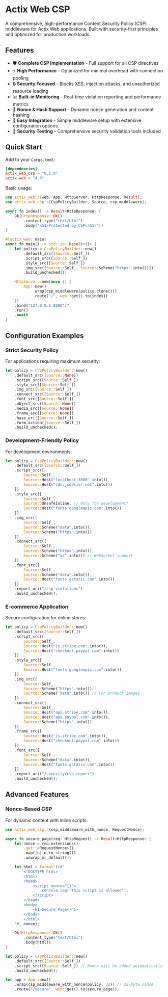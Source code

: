 # Actix Web CSP

A comprehensive, high-performance Content Security Policy (CSP) middleware for Actix Web applications. Built with security-first principles and optimized for production workloads.

## Features

- 🛡️ **Complete CSP Implementation** - Full support for all CSP directives
- ⚡ **High Performance** - Optimized for minimal overhead with connection pooling
- 🔒 **Security Focused** - Blocks XSS, injection attacks, and unauthorized resource loading
- 📊 **Built-in Monitoring** - Real-time violation reporting and performance metrics
- 🎯 **Nonce & Hash Support** - Dynamic nonce generation and content hashing
- 🔧 **Easy Integration** - Simple middleware setup with extensive configuration options
- 🧪 **Security Testing** - Comprehensive security validation tools included

## Quick Start

Add to your `Cargo.toml`:

```toml
[dependencies]
actix_web_csp = "0.1.0"
actix-web = "4.3"
```

Basic usage:

```rust
use actix_web::{web, App, HttpServer, HttpResponse, Result};
use actix_web_csp::{CspPolicyBuilder, Source, csp_middleware};

async fn index() -> Result<HttpResponse> {
    Ok(HttpResponse::Ok()
        .content_type("text/html")
        .body("<h1>Protected by CSP</h1>"))
}

#[actix_web::main]
async fn main() -> std::io::Result<()> {
    let policy = CspPolicyBuilder::new()
        .default_src([Source::Self_])
        .script_src([Source::Self_])
        .style_src([Source::Self_])
        .img_src([Source::Self_, Source::Scheme("https".into())])
        .build_unchecked();

    HttpServer::new(move || {
        App::new()
            .wrap(csp_middleware(policy.clone()))
            .route("/", web::get().to(index))
    })
    .bind("127.0.0.1:8080")?
    .run()
    .await
}
```

## Configuration Examples

### Strict Security Policy

For applications requiring maximum security:

```rust
let policy = CspPolicyBuilder::new()
    .default_src([Source::None])
    .script_src([Source::Self_])
    .style_src([Source::Self_])
    .img_src([Source::Self_])
    .connect_src([Source::Self_])
    .font_src([Source::Self_])
    .object_src([Source::None])
    .media_src([Source::None])
    .frame_src([Source::None])
    .base_uri([Source::Self_])
    .form_action([Source::Self_])
    .build_unchecked();
```
### Development-Friendly Policy

For development environments:

```rust
let policy = CspPolicyBuilder::new()
    .default_src([Source::Self_])
    .script_src([
        Source::Self_,
        Source::Host("localhost:3000".into()),
        Source::Host("cdn.jsdelivr.net".into())
    ])
    .style_src([
        Source::Self_,
        Source::UnsafeInline, // Only for development!
        Source::Host("fonts.googleapis.com".into())
    ])
    .img_src([
        Source::Self_,
        Source::Scheme("data".into()),
        Source::Scheme("https".into())
    ])
    .connect_src([
        Source::Self_,
        Source::Scheme("https".into()),
        Source::Scheme("ws".into()) // WebSocket support
    ])
    .font_src([
        Source::Self_,
        Source::Scheme("data".into()),
        Source::Host("fonts.gstatic.com".into())
    ])
    .report_uri("/csp-violations")
    .build_unchecked();
```

### E-commerce Application

Secure configuration for online stores:

```rust
let policy = CspPolicyBuilder::new()
    .default_src([Source::Self_])
    .script_src([
        Source::Self_,
        Source::Host("js.stripe.com".into()),
        Source::Host("checkout.paypal.com".into())
    ])
    .style_src([
        Source::Self_,
        Source::Host("fonts.googleapis.com".into())
    ])
    .img_src([
        Source::Self_,
        Source::Scheme("https".into()),
        Source::Scheme("data".into()) // For product images
    ])
    .connect_src([
        Source::Self_,
        Source::Host("api.stripe.com".into()),
        Source::Host("api.paypal.com".into()),
        Source::Scheme("https".into())
    ])
    .frame_src([
        Source::Host("js.stripe.com".into()),
        Source::Host("checkout.paypal.com".into())
    ])
    .font_src([
        Source::Self_,
        Source::Scheme("data".into()),
        Source::Host("fonts.gstatic.com".into())
    ])
    .report_uri("/security/csp-report")
    .build_unchecked();
```

## Advanced Features

### Nonce-Based CSP

For dynamic content with inline scripts:

```rust
use actix_web_csp::{csp_middleware_with_nonce, RequestNonce};

async fn secure_page(req: HttpRequest) -> Result<HttpResponse> {
    let nonce = req.extensions()
        .get::<RequestNonce>()
        .map(|n| n.to_string())
        .unwrap_or_default();

    let html = format!(r#"
        <!DOCTYPE html>
        <html>
        <head>
            <script nonce="{}">
                console.log('This script is allowed');
            </script>
        </head>
        <body>
            <h1>Secure Page</h1>
        </body>
        </html>
    "#, nonce);

    Ok(HttpResponse::Ok()
        .content_type("text/html")
        .body(html))
}

let policy = CspPolicyBuilder::new()
    .default_src([Source::Self_])
    .script_src([Source::Self_]) // Nonce will be added automatically
    .build_unchecked();

let app = App::new()
    .wrap(csp_middleware_with_nonce(policy, 32)) // 32-byte nonce
    .route("/secure", web::get().to(secure_page));
```